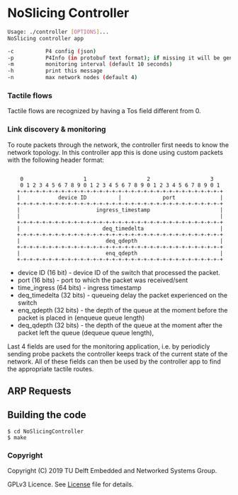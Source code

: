 # NoSlicing Controller 

```bash
Usage: ./controller [OPTIONS]...
NoSlicing controller app

-c          P4 config (json)
-p          P4Info (in protobuf text format); if missing it will be generated from the config JSON
-m          monitoring interval (default 10 seconds) 
-h          print this message
-n          max network nodes (default 4) 	  

```

### Tactile flows
Tactile flows are recognized by having a Tos field different from 0. 

### Link discovery & monitoring
To route packets through the network, the controller first needs to know the network topology. In this controller app this is done using custom packets with the following header format:
```

    0                   1                   2                   3
    0 1 2 3 4 5 6 7 8 9 0 1 2 3 4 5 6 7 8 9 0 1 2 3 4 5 6 7 8 9 0 1
   +-+-+-+-+-+-+-+-+-+-+-+-+-+-+-+-+-+-+-+-+-+-+-+-+-+-+-+-+-+-+-+-+
   |            device ID          |             port              |
   +-+-+-+-+-+-+-+-+-+-+-+-+-+-+-+-+-+-+-+-+-+-+-+-+-+-+-+-+-+-+-+-+
   |                        ingress_timestamp                      |
   |                                                               |
   +-+-+-+-+-+-+-+-+-+-+-+-+-+-+-+-+-+-+-+-+-+-+-+-+-+-+-+-+-+-+-+-+
   |                          deq_timedelta                        |
   +-+-+-+-+-+-+-+-+-+-+-+-+-+-+-+-+-+-+-+-+-+-+-+-+-+-+-+-+-+-+-+-+
   |                           deq_qdepth                          |
   +-+-+-+-+-+-+-+-+-+-+-+-+-+-+-+-+-+-+-+-+-+-+-+-+-+-+-+-+-+-+-+-+
   |                           enq_qdepth                          |
   +-+-+-+-+-+-+-+-+-+-+-+-+-+-+-+-+-+-+-+-+-+-+-+-+-+-+-+-+-+-+-+-+
```

* device ID (16 bit) - device ID of the switch that processed the packet.
* port (16 bits) - port to which the packet was received/sent 
* time_ingress (64 bits) - ingress timestamp
* deq_timedelta (32 bits) -  queueing delay the packet experienced on the switch
* enq_qdepth (32 bits) -  the depth of the queue at the moment before the packet is
placed in (enqueue queue length)
* deq_qdepth (32 bits) -  the depth of the queue at the moment after the packet left the queue
(dequeue queue length), 

Last 4 fields are used for the monitoring application, i.e. by periodicly sending probe packets the controller keeps track of the current state of the network. All of these fields can then be used by the controller app to find the appropriate tactile routes.

## ARP Requests

## Building the code

```
$ cd NoSlicingController
$ make
```

### Copyright

Copyright (C) 2019 TU Delft Embedded and Networked Systems Group.

GPLv3 Licence. See [License](../LICENSE) file for details.


